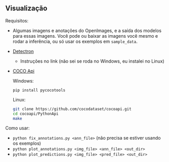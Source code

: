
## Visualização

Requisitos:
* Algumas imagens e anotações do OpenImages, e a saída dos modelos para essas
imagens. Você pode ou baixar as imagens você mesmo e rodar a inferência, ou só
usar os exemplos em `sample_data`.
* [Detectron](https://detectron2.readthedocs.io/en/latest/tutorials/install.html)
    * Instruções no link (não sei se roda no Windows, eu instalei no Linux)
* [COCO Api](https://github.com/cocodataset/cocoapi.git)

    Windows:
    ```posh
    pip install pycocotools
    ```

    Linux:
    ```bash
    git clone https://github.com/cocodataset/cocoapi.git
    cd cocoapi/PythonApi
    make
    ```

Como usar:
* `python fix_annotations.py <ann_file>` (não precisa se estiver usando os exemplos)
* `python plot_annotations.py <img_file> <ann_file> <out_dir>`
* `python plot_predictions.py <img_file> <pred_file> <out_dir>`